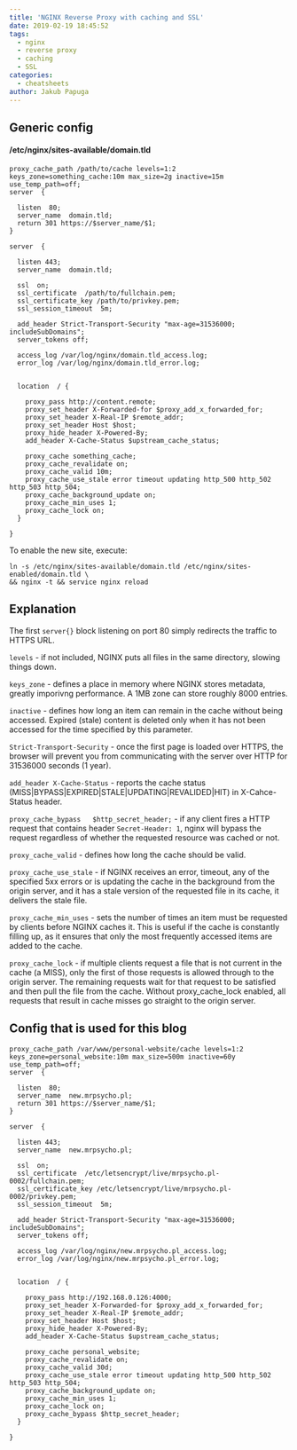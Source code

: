 ```yaml
---
title: 'NGINX Reverse Proxy with caching and SSL'
date: 2019-02-19 18:45:52
tags:
  - nginx
  - reverse proxy
  - caching
  - SSL
categories:
  - cheatsheets
author: Jakub Papuga
---
```

## Generic config 

#### /etc/nginx/sites-available/domain.tld

```
proxy_cache_path /path/to/cache levels=1:2 keys_zone=something_cache:10m max_size=2g inactive=15m use_temp_path=off;
server  {

  listen  80;
  server_name  domain.tld;
  return 301 https://$server_name/$1;
}

server  {

  listen 443;
  server_name  domain.tld;

  ssl  on;
  ssl_certificate  /path/to/fullchain.pem;
  ssl_certificate_key /path/to/privkey.pem;
  ssl_session_timeout  5m;

  add_header Strict-Transport-Security "max-age=31536000; includeSubDomains";
  server_tokens off;

  access_log /var/log/nginx/domain.tld_access.log;
  error_log /var/log/nginx/domain.tld_error.log;


  location  / {

	proxy_pass http://content.remote;
	proxy_set_header X-Forwarded-for $proxy_add_x_forwarded_for;
	proxy_set_header X-Real-IP $remote_addr;
	proxy_set_header Host $host;
	proxy_hide_header X-Powered-By;
	add_header X-Cache-Status $upstream_cache_status;

	proxy_cache something_cache;
	proxy_cache_revalidate on;
	proxy_cache_valid 10m;
	proxy_cache_use_stale error timeout updating http_500 http_502 http_503 http_504;
	proxy_cache_background_update on;
	proxy_cache_min_uses 1;
	proxy_cache_lock on;
  }

}
```

To enable the new site, execute:

```
ln -s /etc/nginx/sites-available/domain.tld /etc/nginx/sites-enabled/domain.tld \
&& nginx -t && service nginx reload
```

## Explanation

The first `server{}` block listening on port 80 simply redirects the traffic to HTTPS URL.

`levels` - if not included, NGINX puts all files in the same directory, slowing things down.

`keys_zone` - defines a place in memory where NGINX stores metadata, greatly imporivng performance. A 1MB zone can store roughly 8000 entries.

`inactive` - defines how long an item can remain in the cache without being accessed. Expired (stale) content is deleted only when it has not been accessed for the time specified by this parameter.

`Strict-Transport-Security` - once the first page is loaded over HTTPS, the browser will prevent you from communicating with the server over HTTP for 31536000 seconds (1 year).

`add_header X-Cache-Status` - reports the cache status (MISS|BYPASS|EXPIRED|STALE|UPDATING|REVALIDED|HIT) in X-Cahce-Status header.

`proxy_cache_bypass   $http_secret_header;` - if any client fires a HTTP request that contains header `Secret-Header: 1`, nginx will bypass the request regardless of whether the requested resource was cached or not.

`proxy_cache_valid` - defines how long the cache should be valid.

`proxy_cache_use_stale` - if NGINX receives an error, timeout, any of the specified 5xx errors or is updating the cache in the background from the origin server, and it has a stale version of the requested file in its cache, it delivers the stale file.

`proxy_cache_min_uses` - sets the number of times an item must be requested by clients before NGINX caches it. This is useful if the cache is constantly filling up, as it ensures that only the most frequently accessed items are added to the cache.

`proxy_cache_lock` - if multiple clients request a file that is not current in the cache (a MISS), only the first of those requests is allowed through to the origin server. The remaining requests wait for that request to be satisfied and then pull the file from the cache. Without proxy_cache_lock enabled, all requests that result in cache misses go straight to the origin server.

## Config that is used for this blog

```
proxy_cache_path /var/www/personal-website/cache levels=1:2 keys_zone=personal_website:10m max_size=500m inactive=60y use_temp_path=off;
server  {

  listen  80;
  server_name  new.mrpsycho.pl;
  return 301 https://$server_name/$1;
}

server  {

  listen 443;
  server_name  new.mrpsycho.pl;

  ssl  on;
  ssl_certificate  /etc/letsencrypt/live/mrpsycho.pl-0002/fullchain.pem;
  ssl_certificate_key /etc/letsencrypt/live/mrpsycho.pl-0002/privkey.pem;
  ssl_session_timeout  5m;

  add_header Strict-Transport-Security "max-age=31536000; includeSubDomains";
  server_tokens off;

  access_log /var/log/nginx/new.mrpsycho.pl_access.log;
  error_log /var/log/nginx/new.mrpsycho.pl_error.log;


  location  / {

	proxy_pass http://192.168.0.126:4000;
	proxy_set_header X-Forwarded-for $proxy_add_x_forwarded_for;
	proxy_set_header X-Real-IP $remote_addr;
	proxy_set_header Host $host;
	proxy_hide_header X-Powered-By;
	add_header X-Cache-Status $upstream_cache_status;

	proxy_cache personal_website;
	proxy_cache_revalidate on;
	proxy_cache_valid 30d;
	proxy_cache_use_stale error timeout updating http_500 http_502 http_503 http_504;
	proxy_cache_background_update on;
	proxy_cache_min_uses 1;
	proxy_cache_lock on;
	proxy_cache_bypass $http_secret_header;
  }

}
```

